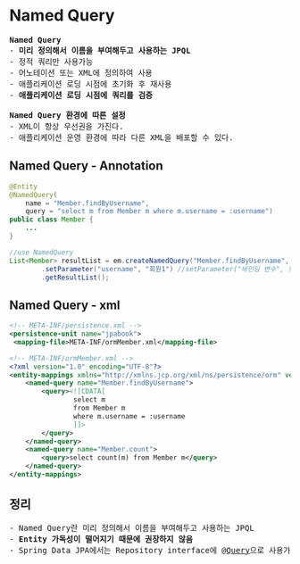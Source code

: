 # Named Query
<pre>
<b>Named Query</b>
- <b>미리 정의해서 이름을 부여해두고 사용하는 JPQL</b>
- 정적 쿼리만 사용가능
- 어노테이션 또는 XML에 정의하여 사용
- 애플리케이션 로딩 시점에 초기화 후 재사용
- <b>애플리케이션 로딩 시점에 쿼리를 검증</b>

<b>Named Query 환경에 따른 설정</b>
- XML이 항상 우선권을 가진다.
- 애플리케이션 운영 환경에 따라 다른 XML을 배포할 수 있다.
</pre>
## Named Query - Annotation
```java
@Entity
@NamedQuery(
    name = "Member.findByUsername",
    query = "select m from Member m where m.username = :username")
public class Member {
    ...
}
```
```java
//use NamedQuery
List<Member> resultList = em.createNamedQuery("Member.findByUsername", Member.class)
        .setParameter("username", "회원1") //setParameter("바인딩 변수", 찾을 값)
        .getResultList();
```
## Named Query - xml
```xml
<!-- META-INF/persistence.xml -->
<persistence-unit name="jpabook">
 <mapping-file>META-INF/ormMember.xml</mapping-file>
```
```xml
<!-- META-INF/ormMember.xml -->
<?xml version="1.0" encoding="UTF-8"?>
<entity-mappings xmlns="http://xmlns.jcp.org/xml/ns/persistence/orm" version="2.1">
    <named-query name="Member.findByUsername">
        <query><![CDATA[
                select m
                from Member m
                where m.username = :username
                ]]>
        </query>
    </named-query>
    <named-query name="Member.count">
        <query>select count(m) from Member m</query>
    </named-query>
</entity-mappings>
```
## 정리
<pre>
- Named Query란 미리 정의해서 이름을 부여해두고 사용하는 JPQL
- <b>Entity 가독성이 떨어지기 때문에 권장하지 않음</b>
- Spring Data JPA에서는 Repository interface에 <a href="https://docs.spring.io/spring-data/jpa/docs/current/reference/html/#jpa.query-methods.at-query">@Query</a>으로 사용가능
</pre>